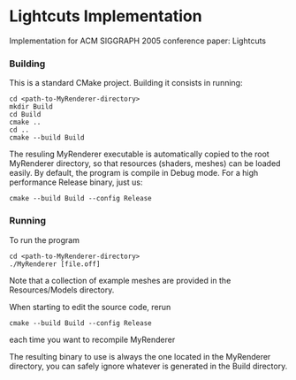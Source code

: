 # Lightcuts Implementation

Implementation for ACM SIGGRAPH 2005 conference paper: Lightcuts 

### Building
This is a standard CMake project. Building it consists in running:

```
cd <path-to-MyRenderer-directory>
mkdir Build
cd Build
cmake ..
cd ..
cmake --build Build
```

The resuling MyRenderer executable is automatically copied to the root MyRenderer directory, so that resources (shaders, meshes) can be loaded easily. By default, the program is compile in Debug mode. For a high performance Release binary, just us:

```
cmake --build Build --config Release
```

### Running

To run the program
```
cd <path-to-MyRenderer-directory>
./MyRenderer [file.off]
```
Note that a collection of example meshes are provided in the Resources/Models directory.

When starting to edit the source code, rerun 

```
cmake --build Build --config Release
```
each time you want to recompile MyRenderer

The resulting binary to use is always the one located in the MyRenderer directory, you can safely ignore whatever is generated in the Build directory. 
